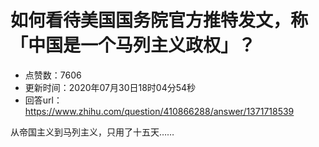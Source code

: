 # 如何看待美国国务院官方推特发文，称「中国是一个马列主义政权」？
- 点赞数：7606
- 更新时间：2020年07月30日18时04分54秒
- 回答url：https://www.zhihu.com/question/410866288/answer/1371718539
<body>
 <p data-pid="zTHtia9y">从帝国主义到马列主义，只用了十五天……</p>
</body>